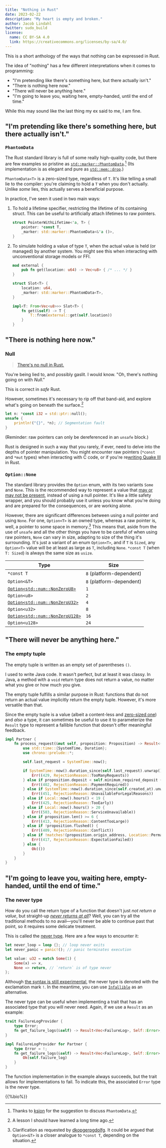 ```yaml
---
title: "Nothing in Rust"
date: 2023-02-22
description: "My heart is empty and broken."
author: Jacob Lindahl
twitter: sudo_build
license:
  name: CC BY-SA 4.0
  link: https://creativecommons.org/licenses/by-sa/4.0/
---
```


This is a short anthology of the ways that nothing can be expressed in Rust.

The idea of "nothing" has a few different interpretations when it comes to programming:

- "I'm pretending like there's something here, but there actually isn't."
- "There is nothing here now."
- "There will never be anything here."
- "I'm going to leave you, waiting here, empty-handed, until the end of time."

While this may sound like the last thing my ex said to me, I am fine.

## "I'm pretending like there's something here, but there actually isn't."

### `PhantomData`

The Rust standard library is full of some really high-quality code, but there are few examples so pristine as [`std::marker::PhantomData`](https://doc.rust-lang.org/std/marker/struct.PhantomData.html).[^phantomdata_credit] (Its implementation is as elegant and pure as [`std::mem::drop`](https://doc.rust-lang.org/std/mem/fn.drop.html).)

[^phantomdata_credit]: Thanks to [ksion](https://old.reddit.com/r/rust/comments/118tzzu/nothing_in_rust/j9kl6nn/) for the suggestion to discuss `PhantomData`.

`PhantomData<T>` is a zero-sized type, regardless of `T`. It's like telling a small lie to the compiler: you're claiming to hold a `T` when you don't actually. Unlike _some_ lies, this actually serves a beneficial purpose.

In practice, I've seen it used in two main ways:

1. To hold a lifetime specifier, restricting the lifetime of its containing struct. This can be useful to artificially attach lifetimes to raw pointers.

   ```rust
   struct PointerWithLifetime<'a, T> {
       pointer: *const T,
       _marker: std::marker::PhantomData<&'a ()>,
   }
   ```

2. To simulate holding a value of type `T`, when the actual value is held (or managed) by another system. You might see this when interacting with unconventional storage models or FFI.

   ```rust
   mod external {
       pub fn get(location: u64) -> Vec<u8> { /* ... */ }
   }

   struct Slot<T> {
       location: u64,
       _marker: std::marker::PhantomData<T>,
   }

   impl<T: From<Vec<u8>>> Slot<T> {
       fn get(&self) -> T {
           T::from(external::get(self.location))
       }
   }
   ```

## "There is nothing here now."

### Null

> [There's no null in Rust.](https://www.youtube.com/watch?v=p9fLLl339iE)

You're being lied to, and possibly gaslit. I would know. "Oh, there's nothing going on with _Null_."

This is correct in _safe_ Rust.

However, sometimes it's necessary to rip off that band-aid, and explore what's going on beneath the surface.[^bandaid]

[^bandaid]: A lesson I should have learned a long time ago.

```rust
let n: *const i32 = std::ptr::null();
unsafe {
    println!("{}", *n); // Segmentation fault
}
```

(Reminder: raw pointers can only be dereferenced in an `unsafe` block.)

Rust is designed in such a way that you rarely, if ever, need to delve into the depths of pointer manipulation. You might encounter raw pointers (`*const` and `*mut` types) when interacting with C code, or if you're re[writing Quake III](https://www.youtube.com/watch?v=p8u_k2LIZyo) in Rust.

### `Option::None`

The standard library provides the `Option` enum, with its two variants `Some` and `None`. This is the recommended way to represent a value that [may or may not be present](https://www.youtube.com/watch?v=CyxnkPOMfyQ), instead of using a null pointer. It's like a little safety wrapper, and you should probably use it unless you know what you're doing and are prepared for the consequences, or are working alone.

However, there are significant differences between using a null pointer and using `None`. For one, `Option<T>` is an owned type, whereas a raw pointer is, well, a pointer to some space in memory.[^pointer_not_owned] This means that, aside from the use of `unsafe` and all the other things you have to be careful of when using raw pointers, `None` can vary in size, adapting to size of the thing it's surrounding. It's just a variant of an enum `Option<T>`, and if `T` is `Sized`, any `Option<T>` value will be at least as large as `T`, including `None`. `*const T` (when `T: Sized`) is always the same size as `usize`.

[^pointer_not_owned]: Clarification as requested by [dkopgerpgdolfg](https://old.reddit.com/r/rust/comments/118tzzu/nothing_in_rust/j9j57n7/). It could be argued that `Option<&T>` is a closer analogue to `*const T`, depending on the situation.

| Type                                                                                         | Size                     |
| -------------------------------------------------------------------------------------------- | ------------------------ |
| `*const T`                                                                                   | `8` (platform-dependent) |
| `Option<&T>`                                                                                 | `8` (platform-dependent) |
| [`Option<std::num::NonZeroU8>`](https://doc.rust-lang.org/std/num/struct.NonZeroU8.html)     | `1`                      |
| `Option<u8>`                                                                                 | `2`                      |
| [`Option<std::num::NonZeroU32>`](https://doc.rust-lang.org/std/num/struct.NonZeroU32.html)   | `4`                      |
| `Option<u32>`                                                                                | `8`                      |
| [`Option<std::num::NonZeroU128>`](https://doc.rust-lang.org/std/num/struct.NonZeroU128.html) | `16`                     |
| `Option<u128>`                                                                               | `24`                     |

## "There will never be anything here."

### The empty tuple

The empty tuple is written as an empty set of parentheses `()`.

I used to write Java code. It wasn't perfect, but at least it was classy. In Java, a method with a `void` return type does not return a value, no matter what you give or how much you give.

The empty tuple fulfills a similar purpose in Rust: functions that do not return an actual value implicitly return the empty tuple. However, it's more versatile than that.

Since the empty tuple is a value (albeit a content-less and [zero-sized one](https://doc.rust-lang.org/nomicon/exotic-sizes.html#zero-sized-types-zsts)) and _also_ a type, it can sometimes be useful to use it to parameterize the `Result` type to represent a fallible function that doesn't offer meaningful feedback.

```rust
impl Partner {
    fn process_request(&mut self, proposition: Proposition) -> Result<(), (u32, RejectionReason)> {
        use std::time::{SystemTime, Duration};
        use chrono::prelude::*;

        self.last_request = SystemTime::now();

        if SystemTime::now().duration_since(self.last_request).unwrap() < Duration::from_secs(60 * 60 * 24 * 7) {
            Err((429, RejectionReason::TooManyRequests))
        } else if proposition.deposit < self.minimum_required_deposit {
            Err((402, RejectionReason::PaymentRequired))
        } else if SystemTime::now().duration_since(self.created_at).unwrap() < Duration::from_secs(60 * 60 * 24 * 366 * 18) {
            Err((451, RejectionReason::UnavailableForLegalReasons))
        } else if Local::now().hours() < 19 {
            Err((425, RejectionReason::TooEarly))
        } else if Local::now().hours() > 20 {
            Err((503, RejectionReason::ServiceUnavailable))
        } else if proposition.len() >= 6 {
            Err((413, RejectionReason::ContentTooLarge))
        } else if !proposition.flushed() {
            Err((409, RejectionReason::Conflict))
        } else if !matches!(proposition.origin_address, Location::Permanent(..)) {
            Err((417, RejectionReason::ExpectationFailed))
        } else {
            Ok(())
        }
    }
}
```

## "I'm going to leave you, waiting here, empty-handed, until the end of time."

### The never type

How do you call the return type of a function that doesn't just _not return a value_, but straight-up [_never returns at all_](https://www.youtube.com/watch?v=dQw4w9WgXcQ)? Well, you can try all the traditional methods to no avail&mdash;you'll never be able to continue past that point, so it requires some delicate treatment.

This is called the [never type](https://en.wikipedia.org/wiki/Bottom_type). Here are a few ways to encounter it:

```rust
let never_loop = loop {}; // loop never exits
let never_panic = panic!(); // panic terminates execution

let value: u32 = match Some(1) {
    Some(x) => x,
    None => return, // `return` is of type never
};
```

Although [the syntax is still experimental](https://doc.rust-lang.org/std/primitive.never.html), the never type is denoted with the exclamation mark `!`. In the meantime, you can use [`Infallible`](https://doc.rust-lang.org/std/convert/enum.Infallible.html) as an alternative.

The never type can be useful when implementing a trait that has an associated type that you will never need. Again, if we use a `Result` as an example:

```rust
trait FailureLogProvider {
    type Error;
    fn get_failure_logs(&self) -> Result<Vec<FailureLog>, Self::Error>;
}

impl FailureLogProvider for Partner {
    type Error = !;
    fn get_failure_logs(&self) -> Result<Vec<FailureLog>, Self::Error> {
        Ok(self.failure_log)
    }
}
```

The function implementation in the example always succeeds, but the trait allows for implementations to fail. To indicate this, the associated `Error` type is the never type.

{{%bio%}}
